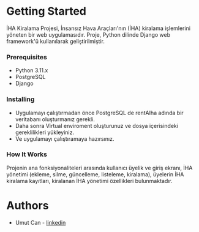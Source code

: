 # Getting Started
İHA Kiralama Projesi, İnsansız Hava Araçları'nın (İHA) kiralama işlemlerini yöneten bir web uygulamasıdır. Proje, Python dilinde Django web framework'ü kullanılarak geliştirilmiştir.

### Prerequisites
- Python 3.11.x
- PostgreSQL
- Django

### Installing
- Uygulamayı çalıştırmadan önce PostgreSQL de rentAIha adında bir veritabanı oluşturmanız gerekli.
- Daha sonra Virtual enviroment oluşturunuz ve dosya içerisindeki gereklilikleri yükleyiniz.
- Ve uygulamayı çalıştıramaya hazırsınız.

### How It Works
Projenin ana fonksiyonaliteleri arasında kullanıcı üyelik ve giriş ekranı, İHA yönetimi (ekleme, silme, güncelleme, listeleme, kiralama), üyelerin İHA kiralama kayıtları, kiralanan İHA yönetimi özellikleri bulunmaktadır.

# Authors
- Umut Can - [linkedin](https://www.linkedin.com/in/umut-can-0a7417157/)

